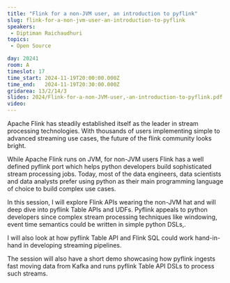 ```yaml
---
title: "Flink for a non-JVM user, an introduction to pyflink"
slug: flink-for-a-non-jvm-user-an-introduction-to-pyflink
speakers:
 - Diptiman Raichaudhuri
topics:
 - Open Source

day: 20241
room: A
timeslot: 17
time_start: 2024-11-19T20:00:00.000Z
time_end:   2024-11-19T20:30:00.000Z
gridarea: 13/2/14/3
slides: 2024/Flink-for-a-non-JVM-user,-an-introduction-to-pyflink.pdf
video: 
---
```


Apache Flink has steadily established itself as the leader in stream processing technologies. With thousands of users implementing simple to advanced streaming use cases, the future of the flink community looks bright.
 
While Apache Flink runs on JVM, for non-JVM users Flink has a well defined pyflink port which helps python developers build sophisticated stream processing jobs. Today, most of the data engineers, data scientists and data analysts prefer using python as their main programming language of choice to build complex use cases.
 
In this session, I will explore Flink APIs wearing the non-JVM hat and will deep dive into pyflink Table APIs and UDFs. Pyflink appeals to python developers since complex stream processing techniques like windowing, event time semantics could be written in simple python DSLs,.
 
I will also look at how pyflink Table API and Flink SQL could work hand-in-hand in developing streaming pipelines. 
 
The session will also have a short demo showcasing how pyflink ingests fast moving data from Kafka and runs pyflink Table API DSLs to process such streams.